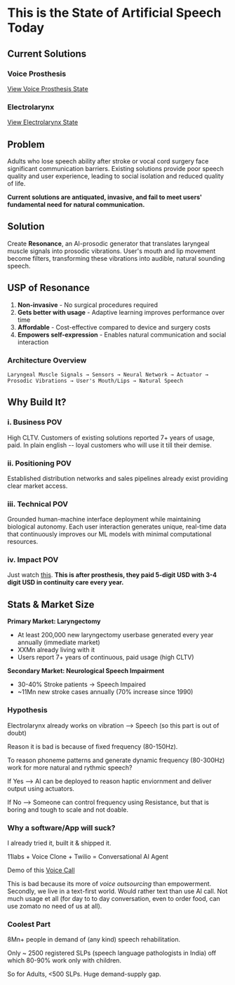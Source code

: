 # This is the State of Artificial Speech Today

## Current Solutions

### Voice Prosthesis
[View Voice Prosthesis State](https://drive.google.com/file/d/1EjtT3OkSbqxznwgjxbiLoBjMxN2qiCe1/view?usp=drivesdk)

### Electrolarynx
[View Electrolarynx State](https://drive.google.com/file/d/1EczeOOBIwngx5oHyzh7eK3IvV_FUtL4N/view?usp=drivesdk)


## Problem

Adults who lose speech ability after stroke or vocal cord surgery face significant communication barriers. Existing solutions provide poor speech quality and user experience, leading to social isolation and reduced quality of life.

**Current solutions are antiquated, invasive, and fail to meet users' fundamental need for natural communication.**

## Solution

Create **Resonance**, an AI-prosodic generator that translates laryngeal muscle signals into prosodic vibrations. User's mouth and lip movement become filters, transforming these vibrations into audible, natural sounding speech.

## USP of Resonance

1. **Non-invasive** - No surgical procedures required
2. **Gets better with usage** - Adaptive learning improves performance over time  
3. **Affordable** - Cost-effective compared to device and surgery costs
4. **Empowers self-expression** - Enables natural communication and social interaction

### Architecture Overview
```
Laryngeal Muscle Signals → Sensors → Neural Network → Actuator → Prosodic Vibrations → User's Mouth/Lips → Natural Speech
```



## Why Build It?

### i. Business POV
High CLTV. Customers of existing solutions reported 7+ years of usage, paid. In plain english -- loyal customers who will use it till their demise.

### ii. Positioning POV

Established distribution networks and sales pipelines already exist providing clear market access.

### iii. Technical POV
Grounded human-machine interface deployment while maintaining biological autonomy. Each user interaction generates unique, real-time data that continuously improves our ML models with minimal computational resources. 

### iv. Impact POV
Just watch [this](https://youtu.be/oHm4zF3UJ9k?si=sPd-liJK62vrfVq_). **This is after prosthesis, they paid 5-digit USD with 3-4 digit USD in continuity care every year.**


## Stats & Market Size

**Primary Market: Laryngectomy**
- At least 200,000 new laryngectomy userbase generated every year annually (immediate market)
- XXMn already living with it
- Users report 7+ years of continuous, paid usage (high CLTV)

**Secondary Market: Neurological Speech Impairment**
- 30-40% Stroke patients → Speech Impaired
- ~11Mn new stroke cases annually (70% increase since 1990)


### Hypothesis

Electrolarynx already works on vibration --> Speech (so this part is out of doubt) 

Reason it is bad is because of fixed frequency (80-150Hz). 

To reason phoneme patterns and generate dynamic frequency (80-300Hz) work for more natural and rythmic speech?

If Yes --> AI can be deployed to reason haptic enviornment and deliver output using actuators.

If No --> Someone can control frequency using Resistance, but that is boring and tough to scale and not doable. 


### Why a software/App will suck?

I already tried it, built it & shipped it. 

11labs + Voice Clone + Twilio = Conversational AI Agent 

Demo of this
[Voice Call](https://drive.google.com/file/d/1EgorI2azDlFgtXu3mQayFJLDJ2fJesm9/view?usp=drivesdk)


This is bad because its more of <i>voice outsourcing</i> than empowerment. Secondly, we live in a text-first world. Would rather text than use AI call. Not much usage et all (for day to to day conversation, even to order food, can use zomato no need of us at all).

### Coolest Part

8Mn+ people in demand of (any kind) speech rehabilitation. 

Only ~ 2500 registered SLPs (speech language pathologists in India) off which 80-90% work only with children.

So for Adults, <500 SLPs. Huge demand-supply gap.


